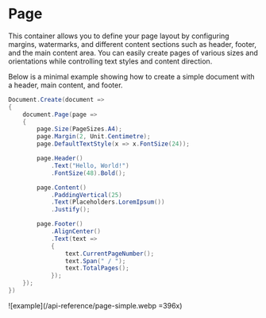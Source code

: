 # Page

This container allows you to define your page layout by configuring margins, watermarks, and different content sections such as header, footer, and the main content area. 
You can easily create pages of various sizes and orientations while controlling text styles and content direction.

Below is a minimal example showing how to create a simple document with a header, main content, and footer.

```c#
Document.Create(document =>
{
    document.Page(page =>
    {
        page.Size(PageSizes.A4);
        page.Margin(2, Unit.Centimetre);
        page.DefaultTextStyle(x => x.FontSize(24));

        page.Header()
            .Text("Hello, World!")
            .FontSize(48).Bold();

        page.Content()
            .PaddingVertical(25)
            .Text(Placeholders.LoremIpsum())
            .Justify();

        page.Footer()
            .AlignCenter() 
            .Text(text =>
            {
                text.CurrentPageNumber();
                text.Span(" / ");
                text.TotalPages();
            });
    });
})
```

![example](/api-reference/page-simple.webp =396x)
